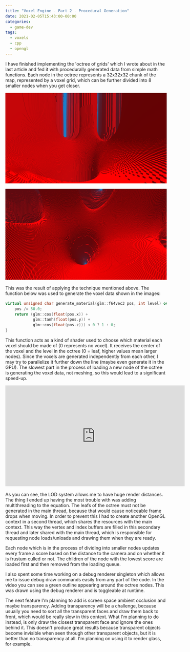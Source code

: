 ```yaml
---
title: "Voxel Engine - Part 2 - Procedural Generation"
date: 2021-02-05T15:43:00-00:00
categories:
  - game-dev
tags:
  - voxels
  - cpp
  - opengl
---
```


I have finished implementing the 'octree of grids' which I wrote about in the
last article and fed it with procedurally generated data from simple math
functions. Each node in the octree represents a 32x32x32 chunk of the map,
represented by a voxel grid, which can be further divided into 8 smaller nodes
when you get closer.

![Result 1](/assets/images/posts/2020-02-05/result_1.png "Result 1")

![Result 2](/assets/images/posts/2020-02-05/result_2.png "Result 2")

This was the result of applying the technique mentioned above. The function
below was used to generate the voxel data shown in the images:

```cpp
virtual unsigned char generate_material(glm::f64vec3 pos, int level) override {
    pos /= 50.0;
    return (glm::cos(float(pos.x)) +
            glm::tanh(float(pos.y)) +
            glm::cos(float(pos.z))) < 0 ? 1 : 0;
}
```

This function acts as a kind of shader used to choose which material each voxel
should be made of (0 represents no voxel). It receives the center of the voxel
and the level in the octree (0 = leaf, higher values mean larger nodes). Since
the voxels are generated independently from each other, I may try to parallelize
it further down the line (maybe even generate it in the GPU). The slowest part
in the process of loading a new node of the octree is generating the voxel data,
not meshing, so this would lead to a significant speed-up.

<iframe width="560" height="315" src="https://www.youtube.com/embed/MYL4C-qCP5o"
frameborder="0" allow="accelerometer; autoplay; clipboard-write;
encrypted-media; gyroscope; picture-in-picture" allowfullscreen></iframe>

<br>

As you can see, the LOD system allows me to have huge render distances. The
thing I ended up having the most trouble with was adding multithreading to the
equation. The leafs of the octree must not be generated in the main thread,
because that would cause noticeable frame drops when moving. In order to prevent
this I had to create another OpenGL context in a second thread, which shares the
resources with the main context. This way the vertex and index buffers are
filled in this secondary thread and later shared with the main thread, which is
responsible for requesting node loads/unloads and drawing them when they are
ready.

Each node which is in the process of dividing into smaller nodes updates every
frame a score based on the distance to the camera and on whether it is frustum
culled or not. The children of the node with the lowest score are loaded first
and then removed from the loading queue.

I also spent some time working on a debug renderer singleton which allows me to
issue debug draw commands easily from any part of the code. In the video you can
see a green outline appearing around the octree nodes. This was drawn using the
debug renderer and is toggleable at runtime.

The next feature I'm planning to add is screen space ambient occlusion and maybe
transparency. Adding transparency will be a challenge, because usually you need
to sort all the transparent faces and draw them back to front, which would be
really slow in this context. What I'm planning to do instead, is only draw the
closest transparent face and ignore the ones behind it. This doesn't produce
great results because transparent objects become invisible when seen through
other transparent objects, but it is better than no transparency at all. I'm
planning on using it to render glass, for example. 
